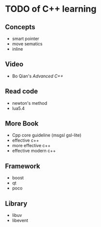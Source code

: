 # TODO of C++ learning

## Concepts
- smart pointer
- move sematics
- inline

## Video
- Bo Qian's _Advanced C++_

## Read code
- newton's method
- lua5.4

## More Book
- Cpp core guideline (msgsl gsl-lite)
- effective c++
- more effective c++
- effective modern c++

## Framework
- boost
- qt
- poco

## Library
- libuv
- libevent

